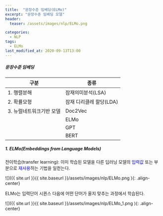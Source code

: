 ```yaml
---
title:  "문장수준 임베딩(ELMo)"
excerpt: "문장수준 임베딩 모델"
header:
  teaser: /assets/images/nlp/ELMo.png

categories:
  - NLP
tags:
  - ELMo
last_modified_at: 2020-09-13T13:00
---
```


##### 문장수준 임베딩     

| <center>구분</center>	| <center>종류</center>	|
| :--------------------	| :--------------------	|
| 1. 행렬분해		| 잠재의미분석(LSA)		|
| 2. 확률모형		| 잠재 디리클레 할당(LDA)	|
| 3. 뉴럴네트워크기반 모델	| Doc2Vec		|
|			| ELMo			|
|			| GPT			|
|			| BERT			|

##### 1. ELMo(Embeddings from Language Models)        

전이학습(transfer learning): 이미 학습된 모델을 다른 딥러닝 모델의 <span style="color:blue">입력값</span> 또는 부분으로 <span style="color:blue">재사용</span>하는 기법을 일컫는다.    

![]({{ site.url }}{{ site.baseurl }}/assets/images/nlp/ELMo.png   ){: .align-center} 

ELMo는 입력단어 시퀀스 다음에 어떤 단어가 올지 맞추는 과정에서 학습된다.  

![]({{ site.url }}{{ site.baseurl }}/assets/images/nlp/ELMo_1.png   ){: .align-center} 
